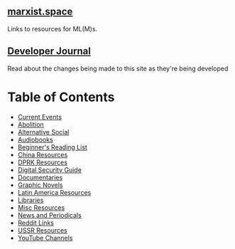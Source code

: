 ## [marxist.space](https://marxist.space)

Links to resources for ML(M)s.

## [Developer Journal](./posts)

Read about the changes being made to this site as they're being developed

# Table of Contents

* [Current Events](./current-events)
* [Abolition](./abolition)
* [Alternative Social](./social)
* [Audiobooks](./audiobooks)
* [Beginner's Reading List](./beginners-reading-list)
* [China Resources](./china)
* [DPRK Resources](./dprk)
* [Digital Security Guide](./security)
* [Documentaries](./documentaries)
* [Graphic Novels](./graphic-novels)
* [Latin America Resources](./latam)
* [Libraries](./libraries)
* [Misc Resources](./misc)
* [News and Periodicals](./news)
* [Reddit Links](./reddit)
* [USSR Resources](./ussr)
* [YouTube Channels](./youtube)